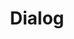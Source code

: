 ---
layout: post
title: Dialog
category: Android
tags: [android,androiddialog,dialog]
keywords:
description:
---